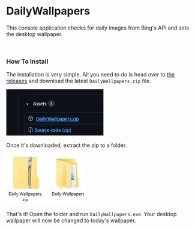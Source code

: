 # DailyWallpapers
This console application checks for daily images from Bing's API and sets the desktop wallpaper.

<br />

### How To Install

The installation is very simple.
All you need to do is head over to <a href="https://github.com/kageroukw/DailyWallpapers/releases">the releases</a> and download the latest `DailyWallpapers.zip` file.

<img src="./docs/Zip.png" />

Once it's downloaded, extract the zip to a folder.

<img src="./docs/Extracted.png" />

That's it! Open the folder and run `DailyWallpapers.exe`. Your desktop wallpaper will now be changed to today's wallpaper.

<br />
